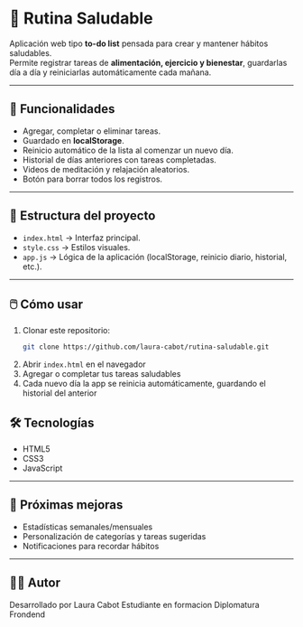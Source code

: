 # 🌱 Rutina Saludable

Aplicación web tipo **to-do list** pensada para crear y mantener hábitos saludables.  
Permite registrar tareas de **alimentación, ejercicio y bienestar**, guardarlas día a día y reiniciarlas automáticamente cada mañana.

---

## 🚀 Funcionalidades
- Agregar, completar o eliminar tareas.
- Guardado en **localStorage**.
- Reinicio automático de la lista al comenzar un nuevo día.
- Historial de días anteriores con tareas completadas.
- Videos de meditación y relajación aleatorios.
- Botón para borrar todos los registros.

---

## 📂 Estructura del proyecto
- `index.html` → Interfaz principal.  
- `style.css` → Estilos visuales.  
- `app.js` → Lógica de la aplicación (localStorage, reinicio diario, historial, etc.).  

---

## 🖱️ Cómo usar
1. Clonar este repositorio:
   ```bash
   git clone https://github.com/laura-cabot/rutina-saludable.git
2. Abrir `index.html` en el navegador  
3. Agregar o completar tus tareas saludables  
4. Cada nuevo día la app se reinicia automáticamente, guardando el historial del anterior  

## 🛠️ Tecnologías
- HTML5  
- CSS3  
- JavaScript 

---

## 🔮 Próximas mejoras
- Estadísticas semanales/mensuales  
- Personalización de categorías y tareas sugeridas  
- Notificaciones para recordar hábitos  

---

## 👩‍💻 Autor
Desarrollado por Laura Cabot 
Estudiante en formacion Diplomatura Frondend 
